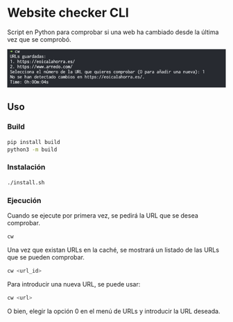 # Website checker CLI

Script en Python para comprobar si una web ha cambiado desde la última vez que se comprobó.

![cw CLI screenshot](./assets/cw-cli-screenshot.png)

## Uso

### Build

```bash
pip install build
python3 -m build  
```

### Instalación

```bash
./install.sh
```

### Ejecución

Cuando se ejecute por primera vez, se pedirá la URL que se desea comprobar.

```bash
cw
```

Una vez que existan URLs en la caché, se mostrará un listado de las URLs que se pueden comprobar.

```bash
cw <url_id>
```

Para introducir una nueva URL, se puede usar:

```bash
cw <url>
```

O bien, elegir la opción 0 en el menú de URLs y introducir la URL deseada.


